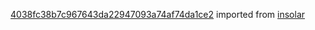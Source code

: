 [4038fc38b7c967643da22947093a74af74da1ce2](https://github.com/insolar/insolar/commit/4038fc38b7c967643da22947093a74af74da1ce2) imported from [insolar](https://github.com/insolar/insolar)
